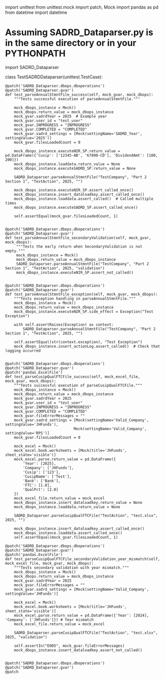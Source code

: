 import unittest
from unittest.mock import patch, Mock
import pandas as pd
from datetime import datetime

# Assuming SADRD_Dataparser.py is in the same directory or in your PYTHONPATH
import SADRD_Dataparser

class TestSADRDDataparser(unittest.TestCase):

    @patch('SADRD_Dataparser.dbops.dboperations')
    @patch('SADRD_Dataparser.gvar')
    def test_parseAnnualStmntFile_success(self, mock_gvar, mock_dbops):
        """Tests successful execution of parseAnnualStmntFile."""

        mock_dbops_instance = Mock()
        mock_dbops.return_value = mock_dbops_instance
        mock_gvar.sadrdYear = 2025  # Example year
        mock_gvar.user_id = "test_user"
        mock_gvar.INPROGRESS = "INPROGRESS"
        mock_gvar.COMPLETED = "COMPLETED"
        mock_gvar.sadrd_settings = [Mock(settingName='SADRD_Year', settingValue='2025')]
        mock_gvar.filesLoadedCount = 0

        mock_dbops_instance.executeNIR_SP.return_value = pd.DataFrame({'Cusip': ['12345-AB', '67890-CD'], 'DividendAmt': [100, 200]})
        mock_dbops_instance.loaddata.return_value = None
        mock_dbops_instance.executeSADRD_SP.return_value = None

        SADRD_Dataparser.parseAnnualStmntFile("TestCompany", "Part 2 Section 1", "TestAction", 2025, "")

        mock_dbops_instance.executeNIR_SP.assert_called_once()
        mock_dbops_instance.insert_dataloadkey.assert_called_once()
        mock_dbops_instance.loaddata.assert_called()  # Called multiple times
        mock_dbops_instance.executeSADRD_SP.assert_called_once()

        self.assertEqual(mock_gvar.filesLoadedCount, 1)


    @patch('SADRD_Dataparser.dbops.dboperations')
    @patch('SADRD_Dataparser.gvar')
    def test_parseAnnualStmntFile_secondaryValidation(self, mock_gvar, mock_dbops):
         """Tests the early return when SecondaryValidation is not empty."""
         mock_dbops_instance = Mock()
         mock_dbops.return_value = mock_dbops_instance
         SADRD_Dataparser.parseAnnualStmntFile("TestCompany", "Part 2 Section 1", "TestAction", 2025, "validation")
         mock_dbops_instance.executeNIR_SP.assert_not_called()


    @patch('SADRD_Dataparser.dbops.dboperations')
    @patch('SADRD_Dataparser.gvar')
    def test_parseAnnualStmntFile_exception(self, mock_gvar, mock_dbops):
        """Tests exception handling in parseAnnualStmntFile."""
        mock_dbops_instance = Mock()
        mock_dbops.return_value = mock_dbops_instance
        mock_dbops_instance.executeNIR_SP.side_effect = Exception("Test Exception")

        with self.assertRaises(Exception) as context:
            SADRD_Dataparser.parseAnnualStmntFile("TestCompany", "Part 2 Section 1", "TestAction", 2025, "")

        self.assertEqual(str(context.exception), "Test Exception")
        mock_dbops_instance.insert_actionLog.assert_called()  # Check that logging occurred


    @patch('SADRD_Dataparser.dbops.dboperations')
    @patch('SADRD_Dataparser.gvar')
    @patch('pandas.ExcelFile')
    def test_parseCusipQualFTCFile_success(self, mock_excel_file, mock_gvar, mock_dbops):
        """Tests successful execution of parseCusipQualFTCFile."""
        mock_dbops_instance = Mock()
        mock_dbops.return_value = mock_dbops_instance
        mock_gvar.sadrdYear = 2025
        mock_gvar.user_id = "test_user"
        mock_gvar.INPROGRESS = "INPROGRESS"
        mock_gvar.COMPLETED = "COMPLETED"
        mock_gvar.fileErrorMessages = ""
        mock_gvar.sadrd_settings = [Mock(settingName='Valid_Company', settingValue='JHFunds'),
                                   Mock(settingName='Valid_Company', settingValue='RPS')]
        mock_gvar.filesLoadedCount = 0

        mock_excel = Mock()
        mock_excel.book.worksheets = [Mock(title='JHFunds', sheet_state='visible')]
        mock_excel.parse.return_value = pd.DataFrame({
            'Year': [2025],
            'Company': ['JHFunds'],
            'Cusip': ['123'],
            'CusipName': ['Test'],
            'Bank': ['Bank'],
            'FTC': [1.0],
            'QualPct': [2.0]
        })
        mock_excel_file.return_value = mock_excel
        mock_dbops_instance.insert_dataloadkey.return_value = None
        mock_dbops_instance.loaddata.return_value = None

        SADRD_Dataparser.parseCusipQualFTCFile("TestAction", "test.xlsx", 2025, "")

        mock_dbops_instance.insert_dataloadkey.assert_called_once()
        mock_dbops_instance.loaddata.assert_called_once()
        self.assertEqual(mock_gvar.filesLoadedCount, 1)

    @patch('SADRD_Dataparser.dbops.dboperations')
    @patch('SADRD_Dataparser.gvar')
    @patch('pandas.ExcelFile')
    def test_parseCusipQualFTCFile_secondaryValidation_year_mismatch(self, mock_excel_file, mock_gvar, mock_dbops):
        """Tests secondary validation with year mismatch."""
        mock_dbops_instance = Mock()
        mock_dbops.return_value = mock_dbops_instance
        mock_gvar.sadrdYear = 2025
        mock_gvar.fileErrorMessages = ""
        mock_gvar.sadrd_settings = [Mock(settingName='Valid_Company', settingValue='JHFunds')]

        mock_excel = Mock()
        mock_excel.book.worksheets = [Mock(title='JHFunds', sheet_state='visible')]
        mock_excel.parse.return_value = pd.DataFrame({'Year': [2024], 'Company': ['JHFunds']}) # Year mismatch
        mock_excel_file.return_value = mock_excel

        SADRD_Dataparser.parseCusipQualFTCFile("TestAction", "test.xlsx", 2025, "validation")

        self.assertIn("E005", mock_gvar.fileErrorMessages)
        mock_dbops_instance.insert_dataloadkey.assert_not_called()


    @patch('SADRD_Dataparser.dbops.dboperations')
    @patch('SADRD_Dataparser.gvar')
    @patch
